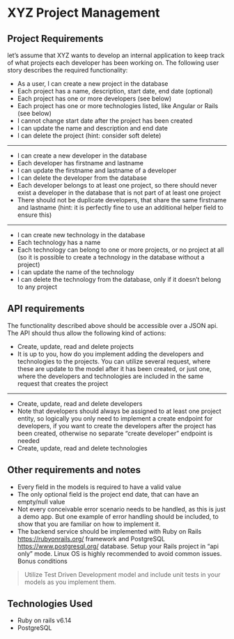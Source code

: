 # XYZ Project Management 

## Project Requirements

let’s assume that XYZ wants to develop an internal application to
keep track of what projects each developer has been working on. The following user story describes
the required functionality:

*  As a user, I can create a new project in the database
* Each project has a name, description, start date, end date (optional)
* Each project has one or more developers (see below)
* Each project has one or more technologies listed, like Angular or Rails (see below)
* I cannot change start date after the project has been created
* I can update the name and description and end date
* I can delete the project (hint: consider soft delete)
--------------------------------------------------------------------------------------
* I can create a new developer in the database
* Each developer has firstname and lastname
* I can update the firstname and lastname of a developer
* I can delete the developer from the database
* Each developer belongs to at least one project, so there should never exist a
developer in the database that is not part of at least one project
* There should not be duplicate developers, that share the same firstname and
lastname (hint: it is perfectly fine to use an additional helper field to ensure this)
--------------------------------------------------------------------------------------
* I can create new technology in the database
* Each technology has a name
* Each technology can belong to one or more projects, or no project at all (so it is
possible to create a technology in the database without a project)
* I can update the name of the technology
* I can delete the technology from the database, only if it doesn’t belong to any
project

## API requirements
The functionality described above should be accessible over a JSON api. The API should thus allow the following
kind of actions:
* Create, update, read and delete projects
* It is up to you, how do you implement adding the developers and technologies to
the projects. You can utilize several request, where these are update to the model
after it has been created, or just one, where the developers and technologies are
included in the same request that creates the project
--------------------------------------------------------------------------------------
* Create, update, read and delete developers
* Note that developers should always be assigned to at least one project entity, so
logically you only need to implement a create endpoint for developers, if you want
to create the developers after the project has been created, otherwise no separate
“create developer” endpoint is needed
* Create, update, read and delete technologies

## Other requirements and notes
* Every field in the models is required to have a valid value 
* The only optional field is the project end date, that can have an empty/null value
* Not every conceivable error scenario needs to be handled, as this is just a demo app. But
one example of error handling should be included, to show that you are familiar on how to
implement it.
* The backend service should be implemented with Ruby on Rails https://rubyonrails.org/
framework and PostgreSQL https://www.postgresql.org/ database. Setup your Rails project
in “api only” mode. Linux OS is highly recommended to avoid common issues.
Bonus conditions

> Utilize Test Driven Development model and include unit tests in your models as you implement them.

## Technologies Used

* Ruby on rails v6.14
* PostgreSQL

